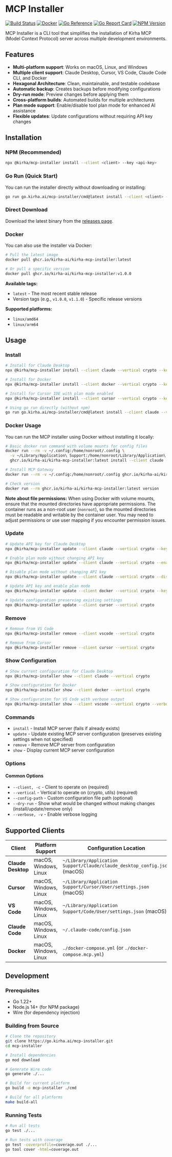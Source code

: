 # MCP Installer

[![Build Status](https://github.com/kirha-ai/mcp-installer/workflows/Build/badge.svg)](https://github.com/kirha-ai/mcp-installer/actions)
[![Docker](https://github.com/kirha-ai/kirha-mcp-installer/actions/workflows/docker.yml/badge.svg)](https://github.com/kirha-ai/kirha-mcp-installer/actions/workflows/docker.yml)
[![Go Reference](https://pkg.go.dev/badge/go.kirha.ai/mcp-installer.svg)](https://pkg.go.dev/go.kirha.ai/mcp-installer)
[![Go Report Card](https://goreportcard.com/badge/go.kirha.ai/mcp-installer)](https://goreportcard.com/report/go.kirha.ai/mcp-installer)
[![NPM Version](https://img.shields.io/npm/v/@kirha/mcp-installer)](https://www.npmjs.com/package/@kirha/mcp-installer)

MCP Installer is a CLI tool that simplifies the installation of Kirha MCP (Model Context Protocol) server across multiple development environments.

## Features

- **Multi-platform support**: Works on macOS, Linux, and Windows
- **Multiple client support**: Claude Desktop, Cursor, VS Code, Claude Code CLI, and Docker
- **Hexagonal Architecture**: Clean, maintainable, and testable codebase
- **Automatic backup**: Creates backups before modifying configurations
- **Dry-run mode**: Preview changes before applying them
- **Cross-platform builds**: Automated builds for multiple architectures
- **Plan mode support**: Enable/disable tool plan mode for enhanced AI assistance
- **Flexible updates**: Update configurations without requiring API key changes

## Installation

### NPM (Recommended)

```bash
npx @kirha/mcp-installer install --client <client> --key <api-key>
```

### Go Run (Quick Start)

You can run the installer directly without downloading or installing:

```bash
go run go.kirha.ai/mcp-installer/cmd@latest install --client <client> --key <api-key>
```

### Direct Download

Download the latest binary from the [releases page](https://go.kirha.ai/mcp-installer/releases).

### Docker

You can also use the installer via Docker:

```bash
# Pull the latest image
docker pull ghcr.io/kirha-ai/kirha-mcp-installer:latest

# Or pull a specific version
docker pull ghcr.io/kirha-ai/kirha-mcp-installer:v1.0.0
```

**Available tags:**
- `latest` - The most recent stable release
- Version tags (e.g., `v1.0.0`, `v1.1.0`) - Specific release versions

**Supported platforms:**
- `linux/amd64`
- `linux/arm64`

## Usage

### Install

```bash
# Install for Claude Desktop
npx @kirha/mcp-installer install --client claude --vertical crypto --key your-api-key-here

# Install for Docker
npx @kirha/mcp-installer install --client docker --vertical crypto --key your-api-key-here

# Install for Cursor IDE with plan mode enabled
npx @kirha/mcp-installer install --client cursor --vertical crypto --key your-api-key-here --enable-plan-mode

# Using go run directly (without npm)
go run go.kirha.ai/mcp-installer/cmd@latest install --client claude --vertical crypto --key your-api-key-here
```

### Docker Usage

You can run the MCP installer using Docker without installing it locally:

```bash
# Basic docker run command with volume mounts for config files
docker run --rm -v ~/.config:/home/nonroot/.config \
  -v ~/Library/Application\ Support:/home/nonroot/Library/Application\ Support \
  ghcr.io/kirha-ai/kirha-mcp-installer:latest install --client claude --vertical crypto --key your-api-key-here

# Install MCP Gateway
docker run --rm -v ~/.config:/home/nonroot/.config ghcr.io/kirha-ai/kirha-mcp-installer:latest install

# Check version
docker run --rm ghcr.io/kirha-ai/kirha-mcp-installer:latest version
```

**Note about file permissions:** When using Docker with volume mounts, ensure that the mounted directories have appropriate permissions. The container runs as a non-root user (`nonroot`), so the mounted directories must be readable and writable by the container user. You may need to adjust permissions or use user mapping if you encounter permission issues.

### Update

```bash
# Update API key for Claude Desktop
npx @kirha/mcp-installer update --client claude --vertical crypto --key your-new-api-key

# Enable plan mode without changing API key
npx @kirha/mcp-installer update --client claude --vertical crypto --enable-plan-mode

# Disable plan mode without changing API key
npx @kirha/mcp-installer update --client claude --vertical crypto --disable-plan-mode

# Update API key and enable plan mode
npx @kirha/mcp-installer update --client docker --vertical crypto --key your-new-api-key --enable-plan-mode

# Update configuration preserving existing settings
npx @kirha/mcp-installer update --client cursor --vertical crypto
```

### Remove

```bash
# Remove from VS Code
npx @kirha/mcp-installer remove --client vscode --vertical crypto

# Remove from Cursor
npx @kirha/mcp-installer remove --client cursor --vertical crypto
```

### Show Configuration

```bash
# Show current configuration for Claude Desktop
npx @kirha/mcp-installer show --client claude --vertical crypto

# Show configuration for Docker
npx @kirha/mcp-installer show --client docker --vertical crypto

# Show configuration for VS Code with verbose output
npx @kirha/mcp-installer show --client vscode --vertical crypto --verbose
```

### Commands

- `install` - Install MCP server (fails if already exists)
- `update` - Update existing MCP server configuration (preserves existing settings when not specified)
- `remove` - Remove MCP server from configuration
- `show` - Display current MCP server configuration

### Options

#### Common Options
- `--client, -c` - Client to operate on (required)
- `--vertical` - Vertical to operate on (crypto, utils) (required)
- `--config-path` - Custom configuration file path (optional)
- `--dry-run` - Show what would be changed without making changes (install/update/remove only)
- `--verbose, -v` - Enable verbose logging

## Supported Clients

| Client | Platform Support | Configuration Location |
|--------|------------------|------------------------|
| **Claude Desktop** | macOS, Windows, Linux | `~/Library/Application Support/Claude/claude_desktop_config.json` (macOS) |
| **Cursor** | macOS, Windows, Linux | `~/Library/Application Support/Cursor/User/settings.json` (macOS) |
| **VS Code** | macOS, Windows, Linux | `~/Library/Application Support/Code/User/settings.json` (macOS) |
| **Claude Code** | macOS, Windows, Linux | `~/.claude-code/config.json` |
| **Docker** | macOS, Windows, Linux | `./docker-compose.yml` (or `./docker-compose.mcp.yml`) |

## Development

### Prerequisites

- Go 1.22+
- Node.js 14+ (for NPM package)
- Wire (for dependency injection)

### Building from Source

```bash
# Clone the repository
git clone https://go.kirha.ai/mcp-installer.git
cd mcp-installer

# Install dependencies
go mod download

# Generate Wire code
go generate ./...

# Build for current platform
go build -o mcp-installer ./cmd

# Build for all platforms
make build-all
```

### Running Tests

```bash
# Run all tests
go test ./...

# Run tests with coverage
go test -coverprofile=coverage.out ./...
go tool cover -html=coverage.out
```
